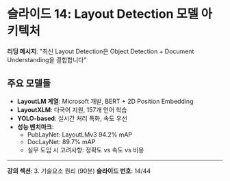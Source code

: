 # 슬라이드 14: Layout Detection 모델 아키텍처

**리딩 메시지**: "최신 Layout Detection은 Object Detection + Document Understanding을 결합합니다"

## 주요 모델들

- **LayoutLM 계열**: Microsoft 개발, BERT + 2D Position Embedding
- **LayoutXLM**: 다국어 지원, 157개 언어 학습
- **YOLO-based**: 실시간 처리 특화, 속도 우선
- **성능 벤치마크**:
  - PubLayNet: LayoutLMv3 94.2% mAP
  - DocLayNet: 89.7% mAP
  - 실무 도입 시 고려사항: 정확도 vs 속도 vs 비용

---

**강의 섹션**: 3. 기술요소 원리 (90분)
**슬라이드 번호**: 14/44

